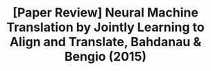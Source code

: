 ---
layout: post
title : "[Paper Review] Neural Machine Translation by Jointly Learning to Align and Translate, Bahdanau & Bengio (2015)"
img: papers/attention_2015.png
categories: [papers-transformer]  
tag : [Paper Review, Attention, Transformer]
toc : true
toc_sticky : true
---